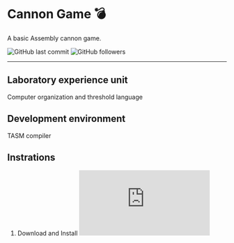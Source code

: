 # Cannon Game 💣

A basic Assembly cannon game.

![GitHub last commit](https://img.shields.io/github/last-commit/Miga-Yag/cannon-game) ![GitHub followers](https://img.shields.io/github/followers/Miga-Yag?style=social)
***
## Laboratory experience unit
Computer organization and threshold language

## Development environment
TASM compiler

## Instrations
1. Download and Install 
![DOSBox](https://www.dosbox.com/download.php?main=1)
